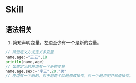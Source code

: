 # Skill

## 语法相关

1. 简短声明变量，左边至少有一个是新的变量。

```go
// 简短定义方式定义多变量
name,age:="王五",18 
println(name,age)
// 如果定义的左边有一个新的变量
name,age,sex:="李三",20,"男"
// 左边有一个新的，对于前两个就是修改操作，后一个是声明并赋值操作。
```

